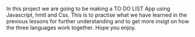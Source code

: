In this project we are going to be making a TO DO LIST App using Javascript, hmtl and Css. This is to practise what we have learned in the previous lessons for further understanding and to get more insigt on how the three languages work together. Hope you enjoy.




